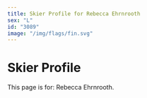 ```yaml
---
title: Skier Profile for Rebecca Ehrnrooth
sex: "L"
id: "3089"
image: "/img/flags/fin.svg" 
---
```


# Skier Profile

This page is for: Rebecca Ehrnrooth.
    